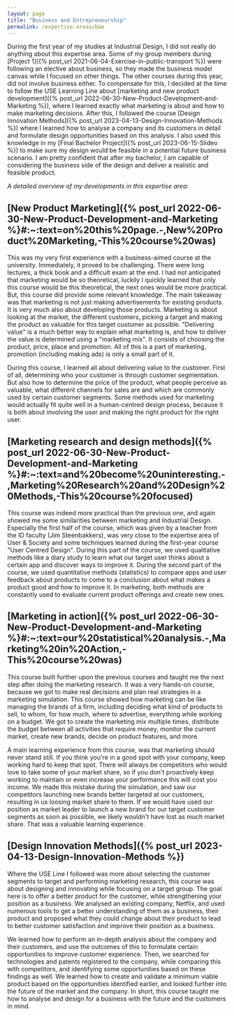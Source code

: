 ```yaml
---
layout: page
title: "Business and Entrepreneurship"
permalink: /expertise-areas/b&e
---
```


During the first year of my studies at Industrial Design, I did not really do anything about this expertise area. Some of my group members during [Project 1]({% post_url 2021-06-04-Exercise-in-public-transport %}) were following an elective about business, so they made the business model canvas while I focused on other things. The other courses during this year, did not involve business either. To compensate for this, I decided at the time to follow the USE Learning Line about [marketing and new product development]({% post_url 2022-06-30-New-Product-Development-and-Marketing %}), where I learned exactly what marketing is about and how to make marketing decisions. After this, I followed the course [Design Innovation Methods]({% post_url 2023-04-13-Design-Innovation-Methods %}) where I learned how to analyse a company and its customers in detail and formulate design opportunities based on this analysis. I also used this knowledge in my [Final Bachelor Project]({% post_url 2023-06-15-Slideo %}) to make sure my design would be feasible in a potential future business scenario. I am pretty confident that after my bachelor, I am capable of considering the business side of the design and deliver a realistic and feasible product. 

*A detailed overview of my developments in this expertise area:*

## [New Product Marketing]({% post_url 2022-06-30-New-Product-Development-and-Marketing %}#:~:text=on%20this%20page.-,New%20Product%20Marketing,-This%20course%20was)
This was my very first experience with a business-aimed course at the university. Immediately, it proved to be challenging. There were long lectures, a thick book and a difficult exam at the end. I had not anticipated that marketing would be so theoretical, luckily I quickly learned that only this course would be this theoretical, the next ones would be more practical. But, this course did provide some relevant knowledge. The main takeaway was that marketing is not just making advertisements for existing products. It is very much also about developing those products. Marketing is about looking at the market, the different customers, picking a target and making the product as valuable for this target customer as possible. "Delivering value" is a much better way to explain what marketing is, and how to deliver the value is determined using a "marketing mix". It consists of choosing the product, price, place and promotion. All of this is a part of marketing, promotion (including making ads) is only a small part of it. 

During this course, I learned all about delivering value to the customer. First of all, determining who your customer is through customer segmentation. But also how to determine the price of the product, what people perceive as valuable, what different channels for sales are and which are commonly used by certain customer segments. Some methods used for marketing would actually fit quite well in a human-centred design process, because it is both about involving the user and making the right product for the right user.

## [Marketing research and design methods]({% post_url 2022-06-30-New-Product-Development-and-Marketing %}#:~:text=and%20become%20uninteresting.-,Marketing%20Research%20and%20Design%20Methods,-This%20course%20focused)
This course was indeed more practical than the previous one, and again showed me some similarities between marketing and Industrial Design. Especially the first half of the course, which was given by a teacher from the ID faculty (Jim Steenbakkers), was very close to the expertise area of User & Society and some techniques learned during the first-year course "User Centred Design". During this part of the course, we used qualitative methods like a diary study to learn what our target user thinks about a certain app and discover ways to improve it. During the second part of the course, we used quantitative methods (statistics) to compare apps and user feedback about products to come to a conclusion about what makes a product good and how to improve it. In marketing, both methods are constantly used to evaluate current product offerings and create new ones.

## [Marketing in action]({% post_url 2022-06-30-New-Product-Development-and-Marketing %}#:~:text=our%20statistical%20analysis.-,Marketing%20in%20Action,-This%20course%20was)
This course built further upon the previous courses and taught me the next step after doing the marketing research. It was a very hands-on course, because we got to make real decisions and plan real strategies in a marketing simulation. This course showed how marketing can be like managing the brands of a firm, including deciding what kind of products to sell, to whom, for how much, where to advertise, everything while working on a budget. We got to create the marketing mix multiple times, distribute the budget between all activities that require money, monitor the current market, create new brands, decide on product features, and more. 

A main learning experience from this course, was that marketing should never stand still. If you think you're in a good spot with your company, keep working hard to keep that spot. There will always be competitors who would love to take some of your market share, so if you don't proactively keep working to maintain or even increase your performance this will cost you income. We made this mistake during the simulation, and saw our competitors launching new brands better targeted at our customers, resulting in us loosing market share to them. If we would have used our position as market leader to launch a new brand for our target customer segments as soon as possible, we likely wouldn't have lost as much market share. That was a valuable learning experience. 

## [Design Innovation Methods]({% post_url 2023-04-13-Design-Innovation-Methods %})
Where the USE Line I followed was more about selecting the customer segments to target and performing marketing research, this course was about designing and innovating while focusing on a target group. The goal here is to offer a better product for the customer, while strengthening your position as a business. We analysed an existing company, Netflix, and used numerous tools to get a better understanding of them as a business, their product and proposed what they could change about their product to lead to better customer satisfaction and improve their position as a business. 

We learned how to perform an in-depth analysis about the company and their customers, and use the outcomes of this to formulate certain opportunities to improve customer experience. Then, we searched for technologies and patents registered to the company, while comparing this with competitors, and identifying some opportunities based on these findings as well. We learned how to create and validate a minimum viable product based on the opportunities identified earlier, and looked further into the future of the market and the company. In short, this course taught me how to analyse and design for a business with the future and the customers in mind. 